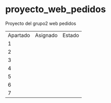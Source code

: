 # proyecto_web_pedidos
Proyecto del grupo2 web pedidos
<table>
  <tr>
    <td>
      Apartado
    </td>
    <td>
      Asignado
    </td>
    <td>
      Estado
    </td>
  </tr>
  <tr>
    <td>
      1
    </td>
  </tr>
  <tr>
    <td>
      2
    </td>
  </tr>
  <tr>
    <td>
		3
	</td>
</tr>
<tr>
	<td>
		4
	</td>
</tr>
<tr>
	<td>
		5
	</td>
</tr>
<tr>
	<td>
		6
	</td>
</tr>
<tr>
	<td>
		7
	</td>
</tr>
</table>
